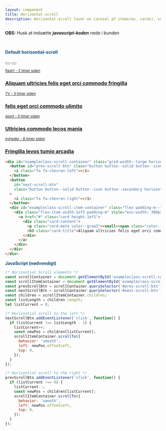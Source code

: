 ```yaml
---
layout: component
title: Horizontal-scroll
description: Horizontal-scroll laver en carosel af items(ex. cards), som kan scroll til højre og venstre.
---
```


**OBS:** Husk at indsætte ***javascript-koden*** nede i bunden

<br>

<span style="color:#12507b;font-weight: bolder">Default horizontial-scroll</span>

<div id="exampleclass-scroll-container" class="grid-width--large horizontal-scroll--container position-relative">
  <button id="prev-scroll-btn" class="button button--solid button--icon button--secondary horizontal-scroll--nav">
    <i class="fa fa-chevron-left"></i>
  </button>
  <button
    id="next-scroll-btn"
    class="button button--solid button--icon button--secondary horizontal-scroll--nav horizontal-scroll--nav-next"
  >
    <i class="fa fa-chevron-right"></i>
  </button>
  <div id="exampleclass-scroll-item-container" class="flex padding-m--l padding-m--r horizontal-scroll--scroll-container">
    <div class="flex-item width-1of3 padding-m" style="min-width: 300px;">
      <a href="#" class="card height-1of1">
        <div class="card-content">
          <p class="card-meta color--graa3"><small><span class="color--flash">flash!</span> - 2 timer siden</small></p>
          <h3 class="card-title">Aliquam ultricies felis eget orci commodo fringilla</h3>
        </div>
      </a>
    </div>
    <div class="flex-item width-1of3 padding-m" style="min-width: 300px;">
      <a href="#" class="card height-1of1">
        <div class="card-content">
          <p class="card-meta color--graa3"><small><span class="color--tv">TV</span> - 3 timer siden</small></p>
          <h3 class="card-title">felis eget orci commodo ulimito</h3>
        </div>
      </a>
    </div>
    <div class="flex-item width-1of3 padding-m" style="min-width: 300px;">
      <a href="#" class="card height-1of1">
        <div class="card-content">
          <p class="card-meta color--graa3"><small><span class="color--sport">sport</span> - 5 timer siden</small></p>
          <h3 class="card-title">Ultricies commodo lecos mania</h3>
        </div>
      </a>
    </div>
    <div class="flex-item width-1of3 padding-m" style="min-width: 300px;">
      <a href="#" class="card height-1of1">
        <div class="card-content">
          <p class="card-meta color--graa3"><small><span class="color--flash">nyheder</span> - 8 timer siden</small></p>
          <h3 class="card-title">Fringilla levos tumio arcadia</h3>
        </div>
      </a>
    </div>
  </div>
</div>

<script>
/* Horizontial Scroll elements */
const scrollContainer = document.getElementById('exampleclass-scroll-container');
const scrollItemContainer = document.getElementById('exampleclass-scroll-item-container');
const prevScrollBtn = scrollContainer.querySelector('#prev-scroll-btn');
const nextScrollBtn = scrollContainer.querySelector('#next-scroll-btn');
const children = scrollItemContainer.children;
const listLength = children.length;
let listCurrent = 0;

/* Horizontial scroll to the left */
nextScrollBtn.addEventListener('click', function() {
  if (listCurrent !== listLength - 1) {
    listCurrent++;
    const newPos = children[listCurrent];
    scrollItemContainer.scrollTo({
      behavior: 'smooth',
      left: newPos.offsetLeft,
      top: 0,
    });
  }
});

/* Horizontial scroll to the right */
prevScrollBtn.addEventListener('click', function() {
  if (listCurrent !== 0) {
    listCurrent--;
    const newPos = children[listCurrent];
    scrollItemContainer.scrollTo({
      behavior: 'smooth',
      left: newPos.offsetLeft,
      top: 0,
    });
  }
});
</script>

```html
<div id="exampleclass-scroll-container" class="grid-width--large horizontal-scroll--container position-relative">
  <button id="prev-scroll-btn" class="button button--solid button--icon button--secondary horizontal-scroll--nav">
    <i class="fa fa-chevron-left"></i>
  </button>
  <button
    id="next-scroll-btn"
    class="button button--solid button--icon button--secondary horizontal-scroll--nav horizontal-scroll--nav-next"
  >
    <i class="fa fa-chevron-right"></i>
  </button>
  <div id="exampleclass-scroll-item-container" class="flex padding-m--l padding-m--r horizontal-scroll--scroll-container">
    <div class="flex-item width-1of3 padding-m" style="min-width: 300px;">
      <a href="#" class="card height-1of1">
        <div class="card-content">
          <p class="card-meta color--graa3"><small><span class="color--flash">flash!</span> - 2 timer siden</small></p>
          <h3 class="card-title">Aliquam ultricies felis eget orci commodo fringilla</h3>
        </div>
      </a>
    </div>
  </div>
</div>
```

<span style="color:#12507b;font-weight: bolder">JavaScript (nødvendigt)</span>
```javascript
/* Horizontial Scroll elements */
const scrollContainer = document.getElementById('exampleclass-scroll-container');
const scrollItemContainer = document.getElementById('exampleclass-scroll-item-container');
const prevScrollBtn = scrollContainer.querySelector('#prev-scroll-btn');
const nextScrollBtn = scrollContainer.querySelector('#next-scroll-btn');
const children = scrollItemContainer.children;
const listLength = children.length;
let listCurrent = 0;

/* Horizontial scroll to the left */
nextScrollBtn.addEventListener('click', function() {
  if (listCurrent !== listLength - 1) {
    listCurrent++;
    const newPos = children[listCurrent];
    scrollItemContainer.scrollTo({
      behavior: 'smooth',
      left: newPos.offsetLeft,
      top: 0,
    });
  }
});

/* Horizontial scroll to the right */
prevScrollBtn.addEventListener('click', function() {
  if (listCurrent !== 0) {
    listCurrent--;
    const newPos = children[listCurrent];
    scrollItemContainer.scrollTo({
      behavior: 'smooth',
      left: newPos.offsetLeft,
      top: 0,
    });
  }
});
```
